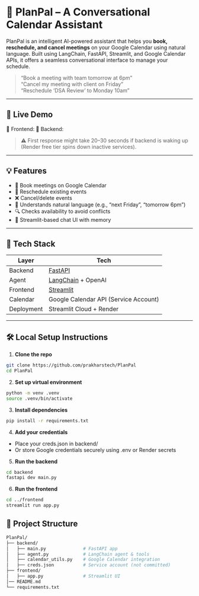# 🧠 PlanPal – A Conversational Calendar Assistant

PlanPal is an intelligent AI-powered assistant that helps you **book, reschedule, and cancel meetings** on your Google Calendar using natural language. Built using LangChain, FastAPI, Streamlit, and Google Calendar APIs, it offers a seamless conversational interface to manage your schedule.

> “Book a meeting with team tomorrow at 6pm”  
> “Cancel my meeting with client on Friday”  
> “Reschedule ‘DSA Review’ to Monday 10am”  

---

## 🚀 Live Demo

🔗 Frontend: 
🔗 Backend: 

> ⚠️ First response might take 20–30 seconds if backend is waking up (Render free tier spins down inactive services).

---

## 💡 Features

- 📅 Book meetings on Google Calendar
- 🔁 Reschedule existing events
- ❌ Cancel/delete events
- 🧠 Understands natural language (e.g., “next Friday”, “tomorrow 6pm”)
- 🔍 Checks availability to avoid conflicts
- 💬 Streamlit-based chat UI with memory

---

## 🧱 Tech Stack

| Layer       | Tech                              |
|-------------|-----------------------------------|
| Backend     | [FastAPI](https://fastapi.tiangolo.com)          |
| Agent       | [LangChain](https://www.langchain.com/) + OpenAI |
| Frontend    | [Streamlit](https://streamlit.io) |
| Calendar    | Google Calendar API (Service Account) |
| Deployment  | Streamlit Cloud + Render          |

---

## 🛠️ Local Setup Instructions

1. **Clone the repo**

```bash
git clone https://github.com/prakharstech/PlanPal
cd PlanPal
```

2. **Set up virtual environment**

```bash
python -m venv .venv
source .venv/bin/activate
```

3. **Install dependencies**

```bash
pip install -r requirements.txt
```

4. **Add your credentials**

- Place your creds.json in backend/
- Or store Google credentials securely using .env or Render secrets

5. **Run the backend**

```bash
cd backend
fastapi dev main.py
```

6. **Run the frontend**

```bash
cd ../frontend
streamlit run app.py
```

## 📁 Project Structure
```bash
PlanPal/
├── backend/
│   ├── main.py              # FastAPI app
│   ├── agent.py             # LangChain agent & tools
│   ├── calendar_utils.py    # Google Calendar integration
│   ├── creds.json           # Service account (not committed)
├── frontend/
│   ├── app.py               # Streamlit UI
│── README.md
└── requirements.txt
```

